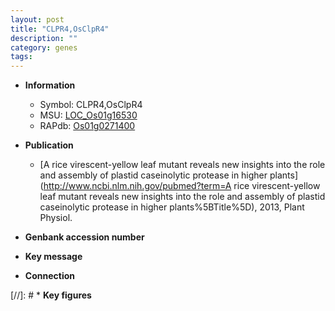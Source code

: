 ```yaml
---
layout: post
title: "CLPR4,OsClpR4"
description: ""
category: genes
tags: 
---
```


* **Information**  
    + Symbol: CLPR4,OsClpR4  
    + MSU: [LOC_Os01g16530](http://rice.uga.edu/cgi-bin/ORF_infopage.cgi?orf=LOC_Os01g16530)  
    + RAPdb: [Os01g0271400](https://rapdb.dna.affrc.go.jp/locus/?name=Os01g0271400)  

* **Publication**  
    + [A rice virescent-yellow leaf mutant reveals new insights into the role and assembly of plastid caseinolytic protease in higher plants](http://www.ncbi.nlm.nih.gov/pubmed?term=A rice virescent-yellow leaf mutant reveals new insights into the role and assembly of plastid caseinolytic protease in higher plants%5BTitle%5D), 2013, Plant Physiol.

* **Genbank accession number**  

* **Key message**  

* **Connection**  

[//]: # * **Key figures**  



